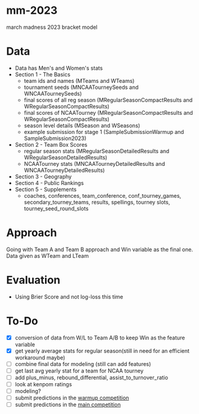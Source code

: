 # mm-2023
march madness 2023 bracket model

# Data
- Data has Men's and Women's stats
- Section 1 - The Basics
    - team ids and names (MTeams and WTeams)
    - tournament seeds (MNCAATourneySeeds and WNCAATourneySeeds)
    - final scores of all reg season (MRegularSeasonCompactResults and WRegularSeasonCompactResults)
    - final scores of NCAATourney (MRegularSeasonCompactResults and WRegularSeasonCompactResults)
    - season level details (MSeason and WSeasons)
    - example submission for stage 1 (SampleSubmissionWarmup and SampleSubmission2023)
- Section 2 - Team Box Scores
    - regular season stats (MRegularSeasonDetailedResults and WRegularSeasonDetailedResults)
    - NCAATourney stats (MNCAATourneyDetailedResults and WNCAATourneyDetailedResults)
- Section 3 - Geography
- Section 4 - Public Rankings
- Section 5 - Supplements
    - coaches, conferences, team_conference, conf_tourney_games, secondary_tourney_teams, results, spellings, tourney slots, tourney_seed_round_slots

# Approach
Going with Team A and Team B approach and Win variable as the final one. Data given as WTeam and LTeam

# Evaluation
- Using Brier Score and not log-loss this time

# To-Do
- [x] conversion of data from W/L to Team A/B to keep Win as the feature variable
- [x] get yearly average stats for regular season(still in need for an efficient workaround maybe)
- [ ] combine final data for modeling (still can add features)
- [ ] get last avg yearly stat for a team for NCAA tourney
- [ ] add plus_minus, rebound_differential, assist_to_turnover_ratio
- [ ] look at kenpom ratings
- [ ] modeling?
- [ ] submit predictions in the [warmup competition](https://www.kaggle.com/competitions/warmup-round-march-machine-learning-mania-2023)
- [ ] submit predictions in the [main competition](https://www.kaggle.com/competitions/march-machine-learning-mania-2023/)
